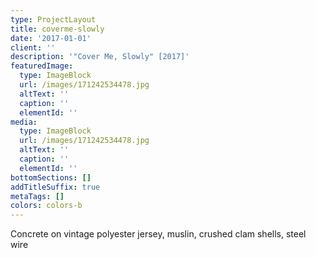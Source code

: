 ```yaml
---
type: ProjectLayout
title: coverme-slowly
date: '2017-01-01'
client: ''
description: '"Cover Me, Slowly" [2017]'
featuredImage:
  type: ImageBlock
  url: /images/171242534478.jpg
  altText: ''
  caption: ''
  elementId: ''
media:
  type: ImageBlock
  url: /images/171242534478.jpg
  altText: ''
  caption: ''
  elementId: ''
bottomSections: []
addTitleSuffix: true
metaTags: []
colors: colors-b
---
```

Concrete on vintage polyester jersey, muslin, crushed clam shells, steel wire
